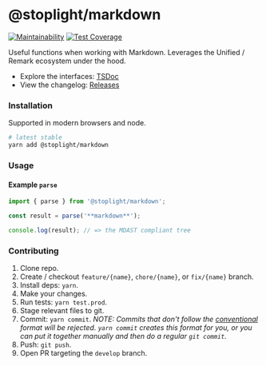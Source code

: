 # @stoplight/markdown

[![Maintainability](https://api.codeclimate.com/v1/badges/751d2319d7d0fd68d8c9/maintainability)](https://codeclimate.com/github/stoplightio/markdown/maintainability)
[![Test Coverage](https://api.codeclimate.com/v1/badges/751d2319d7d0fd68d8c9/test_coverage)](https://codeclimate.com/github/stoplightio/markdown/test_coverage)

Useful functions when working with Markdown. Leverages the Unified / Remark ecosystem under the hood.

- Explore the interfaces: [TSDoc](https://stoplightio.github.io/markdown)
- View the changelog: [Releases](https://github.com/stoplightio/markdown/releases)

### Installation

Supported in modern browsers and node.

```bash
# latest stable
yarn add @stoplight/markdown
```

### Usage

#### Example `parse`

```ts
import { parse } from '@stoplight/markdown';

const result = parse('**markdown**');

console.log(result); // => the MDAST compliant tree
```

### Contributing

1. Clone repo.
2. Create / checkout `feature/{name}`, `chore/{name}`, or `fix/{name}` branch.
3. Install deps: `yarn`.
4. Make your changes.
5. Run tests: `yarn test.prod`.
6. Stage relevant files to git.
7. Commit: `yarn commit`. _NOTE: Commits that don't follow the
   [conventional](https://github.com/marionebl/commitlint/tree/master/%40commitlint/config-conventional) format will be
   rejected. `yarn commit` creates this format for you, or you can put it together manually and then do a regular
   `git commit`._
8. Push: `git push`.
9. Open PR targeting the `develop` branch.
